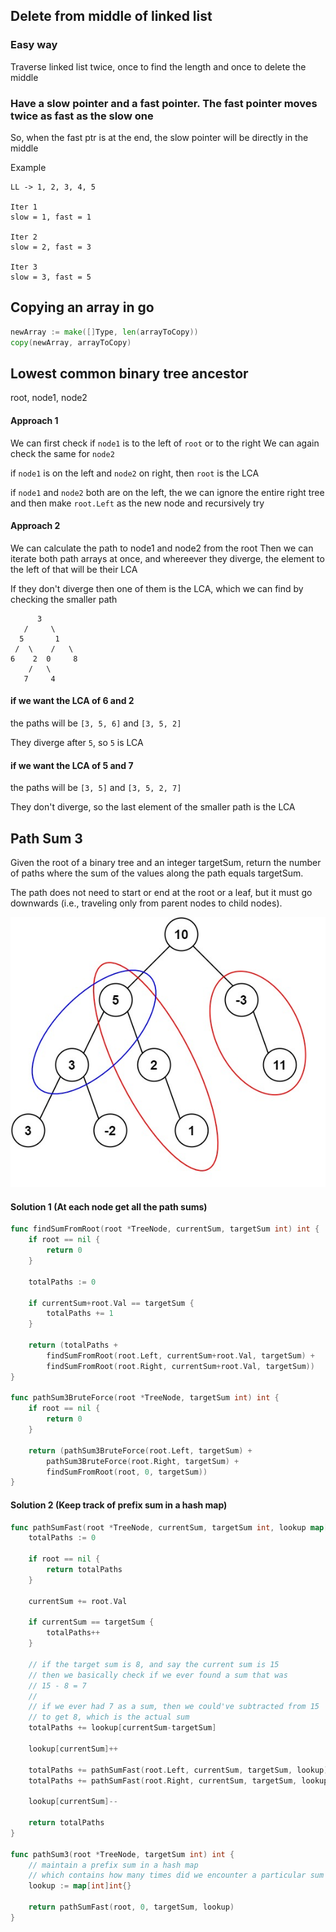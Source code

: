 ## Delete from middle of linked list

### Easy way
Traverse linked list twice, once to find the length and once to delete the middle

### Have a slow pointer and a fast pointer. The fast pointer moves twice as fast as the slow one

So, when the fast ptr is at the end, the slow pointer will be directly in the middle


Example


```
LL -> 1, 2, 3, 4, 5

Iter 1
slow = 1, fast = 1

Iter 2
slow = 2, fast = 3

Iter 3
slow = 3, fast = 5
```

## Copying an array in go

```go
newArray := make([]Type, len(arrayToCopy))
copy(newArray, arrayToCopy)
```

## Lowest common binary tree ancestor

root, node1, node2

#### Approach 1

We can first check if `node1` is to the left of `root` or to the right
We can again check the same for `node2`

if `node1` is on the left and `node2` on right, then `root` is the LCA

if `node1` and `node2` both are on the left, the we can ignore the entire right tree and then make `root.Left` as the new node and recursively try


#### Approach 2

We can calculate the path to node1 and node2 from the root
Then we can iterate both path arrays at once, and whereever they diverge, the element to the left of that will be their LCA

If they don't diverge then one of them is the LCA, which we can find by checking the smaller path

          3
       /     \
      5       1
     /  \    /   \
    6    2  0     8
        /   \
       7     4
                    

#### if we want the LCA of 6 and 2

the paths will be `[3, 5, 6]` and `[3, 5, 2]`

They diverge after `5`, so `5` is LCA


#### if we want the LCA of 5 and 7

the paths will be `[3, 5]` and `[3, 5, 2, 7]`

They don't diverge, so the last element of the smaller path is the LCA

## Path Sum 3

Given the root of a binary tree and an integer targetSum, return the number of paths where the sum of the values along the path equals targetSum.

The path does not need to start or end at the root or a leaf, but it must go downwards (i.e., traveling only from parent nodes to child nodes).

![LIS Decision tree](./pathsum3.jpg) 

#### Solution 1 (At each node get all the path sums)

```go
func findSumFromRoot(root *TreeNode, currentSum, targetSum int) int {
	if root == nil {
		return 0
	}

	totalPaths := 0

	if currentSum+root.Val == targetSum {
		totalPaths += 1
	}

	return (totalPaths +
		findSumFromRoot(root.Left, currentSum+root.Val, targetSum) +
		findSumFromRoot(root.Right, currentSum+root.Val, targetSum))
}

func pathSum3BruteForce(root *TreeNode, targetSum int) int {
	if root == nil {
		return 0
	}

	return (pathSum3BruteForce(root.Left, targetSum) +
		pathSum3BruteForce(root.Right, targetSum) +
		findSumFromRoot(root, 0, targetSum))
}
```

#### Solution 2 (Keep track of prefix sum in a hash map)

```go
func pathSumFast(root *TreeNode, currentSum, targetSum int, lookup map[int]int) int {
	totalPaths := 0

	if root == nil {
		return totalPaths
	}

	currentSum += root.Val

	if currentSum == targetSum {
		totalPaths++
	}

	// if the target sum is 8, and say the current sum is 15
	// then we basically check if we ever found a sum that was
	// 15 - 8 = 7
	//
	// if we ever had 7 as a sum, then we could've subtracted from 15
	// to get 8, which is the actual sum
	totalPaths += lookup[currentSum-targetSum]

	lookup[currentSum]++

	totalPaths += pathSumFast(root.Left, currentSum, targetSum, lookup)
	totalPaths += pathSumFast(root.Right, currentSum, targetSum, lookup)

	lookup[currentSum]--

	return totalPaths
}

func pathSum3(root *TreeNode, targetSum int) int {
	// maintain a prefix sum in a hash map
	// which contains how many times did we encounter a particular sum
	lookup := map[int]int{}

	return pathSumFast(root, 0, targetSum, lookup)
}
```
